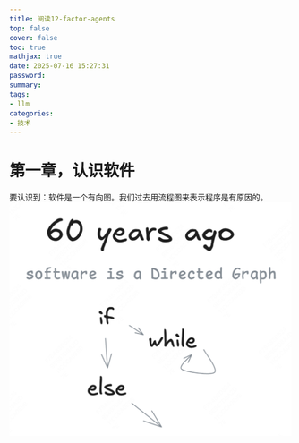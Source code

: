 ```yaml
---
title: 阅读12-factor-agents
top: false
cover: false
toc: true
mathjax: true
date: 2025-07-16 15:27:31
password:
summary:
tags:
- llm
categories:
- 技术
---
```



# 第一章，认识软件
要认识到：软件是一个有向图。我们过去用流程图来表示程序是有原因的。
![alt text](https://raw.githubusercontent.com/kengerlwl/kengerlwl.github.io/master/image/f29ab4a01aec82190cd33b77e62a1648/5ad52a722027d407b20757a1a72139e6.png)